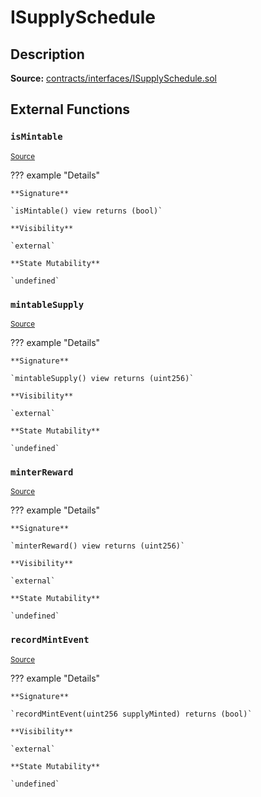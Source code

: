 # ISupplySchedule

## Description

**Source:** [contracts/interfaces/ISupplySchedule.sol](https://github.com/Synthetixio/synthetix/tree/v2.45.0-alpha/contracts/interfaces/ISupplySchedule.sol)

## External Functions

### `isMintable`

<sub>[Source](https://github.com/Synthetixio/synthetix/tree/v2.45.0-alpha/contracts/interfaces/ISupplySchedule.sol#L8)</sub>

??? example "Details"

    **Signature**

    `isMintable() view returns (bool)`

    **Visibility**

    `external`

    **State Mutability**

    `undefined`

### `mintableSupply`

<sub>[Source](https://github.com/Synthetixio/synthetix/tree/v2.45.0-alpha/contracts/interfaces/ISupplySchedule.sol#L6)</sub>

??? example "Details"

    **Signature**

    `mintableSupply() view returns (uint256)`

    **Visibility**

    `external`

    **State Mutability**

    `undefined`

### `minterReward`

<sub>[Source](https://github.com/Synthetixio/synthetix/tree/v2.45.0-alpha/contracts/interfaces/ISupplySchedule.sol#L10)</sub>

??? example "Details"

    **Signature**

    `minterReward() view returns (uint256)`

    **Visibility**

    `external`

    **State Mutability**

    `undefined`

### `recordMintEvent`

<sub>[Source](https://github.com/Synthetixio/synthetix/tree/v2.45.0-alpha/contracts/interfaces/ISupplySchedule.sol#L13)</sub>

??? example "Details"

    **Signature**

    `recordMintEvent(uint256 supplyMinted) returns (bool)`

    **Visibility**

    `external`

    **State Mutability**

    `undefined`
